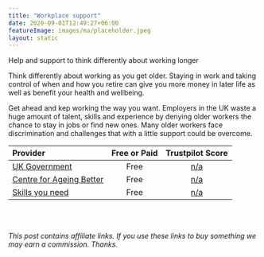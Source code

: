 ```yaml
---
title: "Workplace support"
date: 2020-09-01T12:49:27+06:00
featureImage: images/ma/placeholder.jpeg
layout: static
---
```


Help and support to think differently about working longer

Think differently about working as you get older. Staying in work and taking control of when and how you retire can give you more money in later life as well as benefit your health and wellbeing.

Get ahead and kep working the way you want. Employers in the UK waste a huge amount of talent, skills and experience by denying older workers the chance to stay in jobs or find new ones.  Many older workers face discrimination and challenges that with a little support could be overcome. 

| Provider      | Free or Paid  |  Trustpilot Score  |
| :-----------          | :--------------:      |  :--------------:         |
| [UK Government](https://www.gov.uk/government/publications/help-and-support-for-older-workers/help-and-support-for-older-workers) | Free | [n/a](n/a) | 
| [Centre for Ageing Better](https://ageing-better.org.uk/work) | Free | [n/a](n/a) | 
| [Skills you need](https://www.skillsyouneed.com/ps/career-management-skills.html) | Free | [n/a](n/a) | 
  

<br/><br/>

*This post contains affiliate links. If you use these links to buy something we may
earn a commission. Thanks.*






